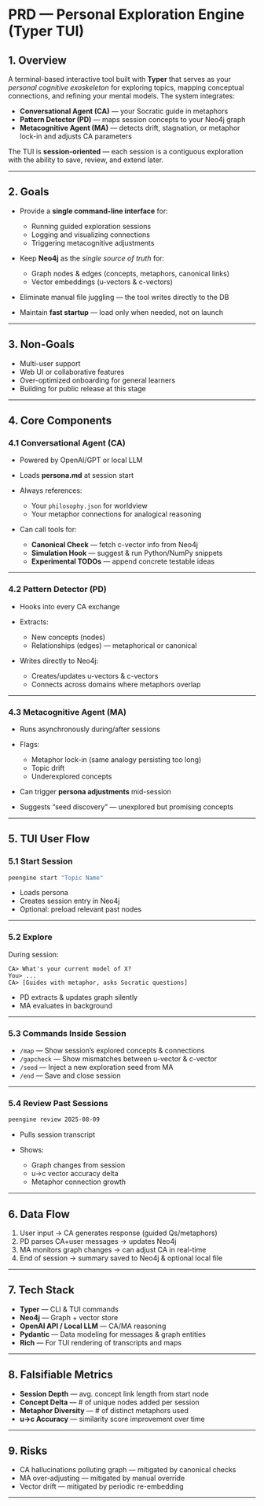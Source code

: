 
# **PRD — Personal Exploration Engine (Typer TUI)**

## **1. Overview**

A terminal-based interactive tool built with **Typer** that serves as your *personal cognitive exoskeleton* for exploring topics, mapping conceptual connections, and refining your mental models.
The system integrates:

* **Conversational Agent (CA)** — your Socratic guide in metaphors
* **Pattern Detector (PD)** — maps session concepts to your Neo4j graph
* **Metacognitive Agent (MA)** — detects drift, stagnation, or metaphor lock-in and adjusts CA parameters

The TUI is **session-oriented** — each session is a contiguous exploration with the ability to save, review, and extend later.

---

## **2. Goals**

* Provide a **single command-line interface** for:

  * Running guided exploration sessions
  * Logging and visualizing connections
  * Triggering metacognitive adjustments
* Keep **Neo4j** as the *single source of truth* for:

  * Graph nodes & edges (concepts, metaphors, canonical links)
  * Vector embeddings (u-vectors & c-vectors)
* Eliminate manual file juggling — the tool writes directly to the DB
* Maintain **fast startup** — load only when needed, not on launch

---

## **3. Non-Goals**

* Multi-user support
* Web UI or collaborative features
* Over-optimized onboarding for general learners
* Building for public release at this stage

---

## **4. Core Components**

### **4.1 Conversational Agent (CA)**

* Powered by OpenAI/GPT or local LLM
* Loads **persona.md** at session start
* Always references:

  * Your `philosophy.json` for worldview
  * Your metaphor connections for analogical reasoning
* Can call tools for:

  * **Canonical Check** — fetch c-vector info from Neo4j
  * **Simulation Hook** — suggest & run Python/NumPy snippets
  * **Experimental TODOs** — append concrete testable ideas

---

### **4.2 Pattern Detector (PD)**

* Hooks into every CA exchange
* Extracts:

  * New concepts (nodes)
  * Relationships (edges) — metaphorical or canonical
* Writes directly to Neo4j:

  * Creates/updates u-vectors & c-vectors
  * Connects across domains where metaphors overlap

---

### **4.3 Metacognitive Agent (MA)**

* Runs asynchronously during/after sessions
* Flags:

  * Metaphor lock-in (same analogy persisting too long)
  * Topic drift
  * Underexplored concepts
* Can trigger **persona adjustments** mid-session
* Suggests “seed discovery” — unexplored but promising concepts

---

## **5. TUI User Flow**

### **5.1 Start Session**

```bash
peengine start "Topic Name"
```

* Loads persona
* Creates session entry in Neo4j
* Optional: preload relevant past nodes

---

### **5.2 Explore**

During session:

```
CA> What's your current model of X?
You> ...
CA> [Guides with metaphor, asks Socratic questions]
```

* PD extracts & updates graph silently
* MA evaluates in background

---

### **5.3 Commands Inside Session**

* `/map` — Show session’s explored concepts & connections
* `/gapcheck` — Show mismatches between u-vector & c-vector
* `/seed` — Inject a new exploration seed from MA
* `/end` — Save and close session

---

### **5.4 Review Past Sessions**

```bash
peengine review 2025-08-09
```

* Pulls session transcript
* Shows:

  * Graph changes from session
  * u→c vector accuracy delta
  * Metaphor connection growth

---

## **6. Data Flow**

1. User input → CA generates response (guided Qs/metaphors)
2. PD parses CA+user messages → updates Neo4j
3. MA monitors graph changes → can adjust CA in real-time
4. End of session → summary saved to Neo4j & optional local file

---

## **7. Tech Stack**

* **Typer** — CLI & TUI commands
* **Neo4j** — Graph + vector store
* **OpenAI API / Local LLM** — CA/MA reasoning
* **Pydantic** — Data modeling for messages & graph entities
* **Rich** — For TUI rendering of transcripts and maps

---

## **8. Falsifiable Metrics**

* **Session Depth** — avg. concept link length from start node
* **Concept Delta** — # of unique nodes added per session
* **Metaphor Diversity** — # of distinct metaphors used
* **u→c Accuracy** — similarity score improvement over time

---

## **9. Risks**

* CA hallucinations polluting graph — mitigated by canonical checks
* MA over-adjusting — mitigated by manual override
* Vector drift — mitigated by periodic re-embedding

---